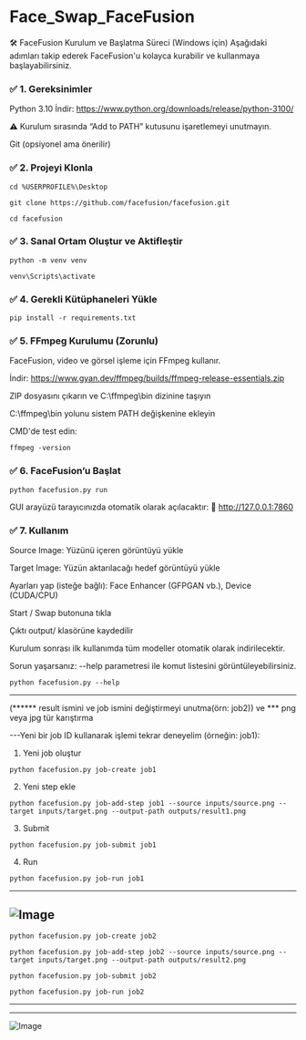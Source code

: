 # Face_Swap_FaceFusion



🛠️ FaceFusion Kurulum ve Başlatma Süreci (Windows için)
Aşağıdaki adımları takip ederek FaceFusion'u kolayca kurabilir ve kullanmaya başlayabilirsiniz.

### ✅ 1. Gereksinimler
Python 3.10
İndir: https://www.python.org/downloads/release/python-3100/

⚠️ Kurulum sırasında “Add to PATH” kutusunu işaretlemeyi unutmayın.

Git (opsiyonel ama önerilir)

### ✅ 2. Projeyi Klonla
```
cd %USERPROFILE%\Desktop
```
```
git clone https://github.com/facefusion/facefusion.git
```
```
cd facefusion
```

### ✅ 3. Sanal Ortam Oluştur ve Aktifleştir
```
python -m venv venv
```
```
venv\Scripts\activate
```

### ✅ 4. Gerekli Kütüphaneleri Yükle
```
pip install -r requirements.txt
```

### ✅ 5. FFmpeg Kurulumu (Zorunlu)
FaceFusion, video ve görsel işleme için FFmpeg kullanır.

İndir: https://www.gyan.dev/ffmpeg/builds/ffmpeg-release-essentials.zip

ZIP dosyasını çıkarın ve C:\ffmpeg\bin dizinine taşıyın

C:\ffmpeg\bin yolunu sistem PATH değişkenine ekleyin

CMD'de test edin:

```
ffmpeg -version
```

### ✅ 6. FaceFusion’u Başlat
```
python facefusion.py run
```
GUI arayüzü tarayıcınızda otomatik olarak açılacaktır:
🔗 http://127.0.0.1:7860

### ✅ 7. Kullanım
Source Image: Yüzünü içeren görüntüyü yükle

Target Image: Yüzün aktarılacağı hedef görüntüyü yükle

Ayarları yap (isteğe bağlı): Face Enhancer (GFPGAN vb.), Device (CUDA/CPU)

Start / Swap butonuna tıkla

Çıktı output/ klasörüne kaydedilir

Kurulum sonrası ilk kullanımda tüm modeller otomatik olarak indirilecektir.

Sorun yaşarsanız: --help parametresi ile komut listesini görüntüleyebilirsiniz.

```
python facefusion.py --help
```
---------------------------------------------------------------------------------------------------------------------

(****** result ismini ve job ismini değiştirmeyi unutma(örn: job2)) ve *** png veya jpg tür karıştırma


---Yeni bir job ID kullanarak işlemi tekrar deneyelim (örneğin: job1):

1. Yeni job oluştur
```
python facefusion.py job-create job1
```

2. Yeni step ekle
```
python facefusion.py job-add-step job1 --source inputs/source.png --target inputs/target.png --output-path outputs/result1.png  
```
3. Submit
```
python facefusion.py job-submit job1
```
4. Run
```
python facefusion.py job-run job1
```
------------------------------------------------------------------------------
![Image](https://github.com/user-attachments/assets/99cf3da7-3e92-45ee-b87d-17f59441d703)
------------------------------------------------------------------------------
```
python facefusion.py job-create job2
```
```
python facefusion.py job-add-step job2 --source inputs/source.png --target inputs/target.png --output-path outputs/result2.png
```
```
python facefusion.py job-submit job2
```
```
python facefusion.py job-run job2
```
----------------------------------------------------------------------------------------------------------------------
-------------------------------------------------------------------------------------------------------------------
![Image](https://github.com/user-attachments/assets/12aa45ee-a053-4145-b4cf-05f4b88a8888)

